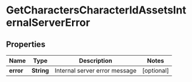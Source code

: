 
# GetCharactersCharacterIdAssetsInternalServerError

## Properties
Name | Type | Description | Notes
------------ | ------------- | ------------- | -------------
**error** | **String** | Internal server error message |  [optional]



